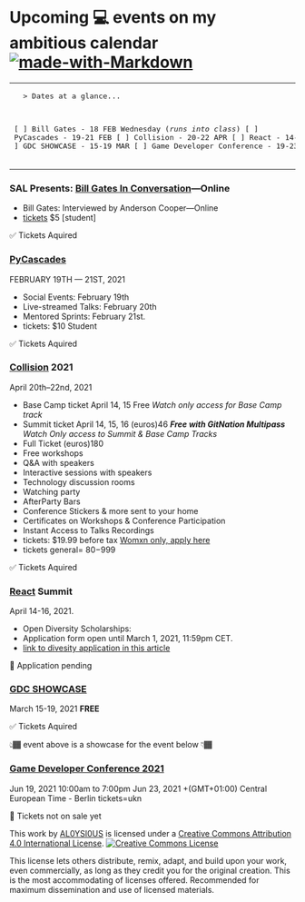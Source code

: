 # Upcoming 💻 events on my ambitious calendar [![made-with-Markdown](https://img.shields.io/badge/Made%20with-Markdown-1f425f.svg)](http://commonmark.org)

<table><tr><td>
<pre>
  > Dates at a glance...<br>
  
[ ] Bill Gates - 18 FEB Wednesday (*runs into class*)
[ ] PyCascades - 19-21 FEB
[ ] Collision - 20-22 APR
[ ] React - 14-16 APR
[ ] GDC SHOWCASE - 15-19 MAR
[ ] Game Developer Conference - 19-23 JUN
</pre>
</td></tr></table>

### SAL Presents: [Bill Gates In Conversation](https://www.geekwire.com/calendar-event/bill-gates-conversation-online-bill-gates-conversation-online/)—Online
+ Bill Gates: Interviewed by Anderson Cooper—Online
+ [tickets](https://lectures.secure.force.com/ticket/#/instances/a0F5G00000Kv1rhUAB) $5 [student]

✅ Tickets Aquired

### [PyCascades](https://2021.pycascades.com/)
FEBRUARY 19TH — 21ST, 2021
+ Social Events: February 19th
+ Live-streamed Talks: February 20th
+ Mentored Sprints: February 21st.
+ tickets: $10 Student

✅ Tickets Aquired

### [Collision](https://collisionconf.com/?utm_source=google&utm_medium=cpc&utm_campaign=10333646152&utm_content=115014181198&utm_term=collision%20summit&gclid=CjwKCAiAmrOBBhA0EiwArn3mfFNzSVTetL1-V_XX4_uIJQ5ukPE2OxLSPoNjAdMzRYQrpmg68y7l7xoCSkoQAvD_BwE) 2021
April 20th–22nd, 2021
+ Base Camp ticket April 14, 15 Free *Watch only access for Base Camp track*
+ Summit ticket April 14, 15, 16 (euros)46 ***Free with GitNation Multipass*** *Watch Only access to Summit & Base Camp Tracks*
+ Full Ticket (euros)180 
+ Free workshops
+ Q&A with speakers
+ Interactive sessions with speakers
+ Technology discussion rooms
+ Watching party
+ AfterParty Bars
+ Conference Stickers & more sent to your home
+ Certificates on Workshops & Conference Participation
+ Instant Access to Talks Recordings
+ tickets: $19.99 before tax [Womxn only, apply here](https://collisionconf.com/women-in-tech#:~:text=What%20are%20Collision%20women%20in%20tech%20tickets%3F&text=Women%20in%20tech%20tickets%20offer,exclusive%20women%20in%20tech%20extras.)
+ tickets general= $80-$999

✅ Tickets Aquired
 
### [React](https://remote.reactsummit.com/) Summit
April 14-16, 2021.
+ Open Diversity Scholarships: 
+ Application form  open until March 1, 2021, 11:59pm CET. 
+ [link to divesity application in this article](https://reactsummit.medium.com/get-a-diversity-scholarship-for-react-summit-remote-edition-2021-837c8b8795a2?fbclid=IwAR17CBqsqtNrWDluJpCH-JNfJza49PViDhXkN-akyBWkDsQDs_t7oR7VZiE)

🎯 Application pending


### [GDC SHOWCASE](https://gdconf.com/showcase?MCAID=77FB1CFE532B22840A490D45@AdobeOrg) 
March 15-19, 2021 **FREE**

✅ Tickets Aquired

👆🏾 event above is a showcase for the event below 👇🏾

### [Game Developer Conference 2021]( https://www.gdconf.com/)
Jun 19, 2021 10:00am to 7:00pm Jun 23, 2021
+(GMT+01:00) Central European Time - Berlin
tickets=ukn

🎯 Tickets not on sale yet

This work by <a xmlns:cc="http://creativecommons.org/ns#" href="https://github.com/AL0YSI0US/" property="cc:attributionName" rel="cc:attributionURL">AL0YSI0US</a> is licensed under a <a rel="license" href="http://creativecommons.org/licenses/by/4.0/">Creative Commons Attribution 4.0 International License</a>. <a rel="license" href="http://creativecommons.org/licenses/by/4.0/"><img alt="Creative Commons License" style="border-width:0" src="https://i.creativecommons.org/l/by/4.0/88x31.png" /></a><br />

This license lets others distribute, remix, adapt, and build upon your work, even commercially, as long as they credit you for the original creation. This is the most accommodating of licenses offered. Recommended for maximum dissemination and use of licensed materials.
